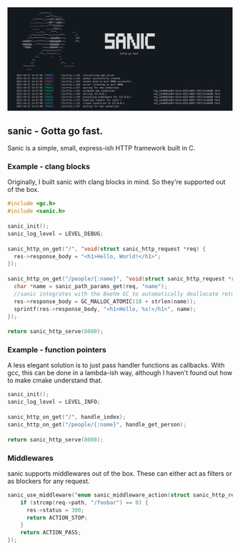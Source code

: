 <img src="img/screenshot.png" alt="sanic terminal screenshot">

## sanic - Gotta go fast.

Sanic is a simple, small, express-ish HTTP framework built in C.

### Example - clang blocks

Originally, I built sanic with clang blocks in mind. So they're supported out of the box.

```c
#include <gc.h>
#include <sanic.h>

sanic_init();
sanic_log_level = LEVEL_DEBUG;

sanic_http_on_get("/", ^void(struct sanic_http_request *req) {
  res->response_body = "<h1>Hello, World!</h1>";
});

sanic_http_on_get("/people/{:name}", ^void(struct sanic_http_request *req) {
  char *name = sanic_path_params_get(req, "name");
  //sanic integrates with the Boehm GC to automatically deallocate returned data
  res->response_body = GC_MALLOC_ATOMIC(18 + strlen(name));
  sprintf(res->response_body, "<h1>Hello, %s!</h1>", name);
});

return sanic_http_serve(8080);
```

### Example - function pointers

A less elegant solution is to just pass handler functions as callbacks. With gcc, this can be done in a lambda-ish way,
although I haven't found out how to make cmake understand that.

```c
sanic_init();
sanic_log_level = LEVEL_INFO;

sanic_http_on_get("/", handle_index);
sanic_http_on_get("/people/{:name}", handle_get_person);

return sanic_http_serve(8080);
```

### Middlewares

sanic supports middlewares out of the box. These can either act as filters or as blockers for any request.

```c
sanic_use_middleware(^enum sanic_middleware_action(struct sanic_http_request *req, struct sanic_http_response *res) {
    if (strcmp(req->path, "/foobar") == 0) {
      res->status = 300;
      return ACTION_STOP;
    }
    return ACTION_PASS;
});
```